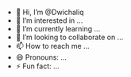 - 👋 Hi, I’m @Dwichaliq
- 👀 I’m interested in ...
- 🌱 I’m currently learning ...
- 💞️ I’m looking to collaborate on ...
- 📫 How to reach me ...
- 😄 Pronouns: ...
- ⚡ Fun fact: ...

<!---
Dwichaliq/Dwichaliq is a ✨ special ✨ repository because its `README.md` (this file) appears on your GitHub profile.
You can click the Preview link to take a look at your changes.
--->
